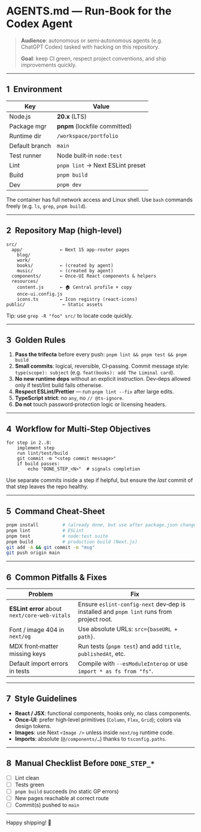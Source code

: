 # AGENTS.md — Run‑Book for the **Codex** Agent

> **Audience**: autonomous or semi‑autonomous agents (e.g. ChatGPT Codex) tasked with hacking on this repository.
>
> **Goal**: keep CI green, respect project conventions, and ship improvements quickly.

---

## 1  Environment

| Key            | Value                            |
| -------------- | -------------------------------- |
| Node.js        | **20.x** (LTS)                   |
| Package mgr    | **pnpm** (lockfile committed)    |
| Runtime dir    | `/workspace/portfolio`           |
| Default branch | `main`                           |
| Test runner    | Node built‑in `node:test`        |
| Lint           | `pnpm lint` → Next ESLint preset |
| Build          | `pnpm build`                     |
| Dev            | `pnpm dev`                       |

The container has full network access and Linux shell. Use `bash` commands freely (e.g. `ls`, `grep`, `pnpm build`).

---

## 2  Repository Map (high‑level)

```
src/
  app/              ← Next 15 app‑router pages
    blog/
    work/
    books/          ← (created by agent)
    music/          ← (created by agent)
  components/       ← Once‑UI React components & helpers
  resources/
    content.js      ← 🏠 Central profile + copy
    once-ui.config.js
    icons.ts        ← Icon registry (react‑icons)
public/              ← Static assets
```

Tip: use `grep -R "foo" src/` to locate code quickly.

---

## 3  Golden Rules

1. **Pass the trifecta** before every push:
   `pnpm lint && pnpm test && pnpm build`
2. **Small commits**: logical, reversible, CI‑passing.  Commit message style: `type(scope): subject` (e.g. `feat(books): add The Liminal card`).
3. **No new runtime deps** without an explicit instruction. Dev‑deps allowed only if test/lint build fails otherwise.
4. **Respect ESLint/Prettier** — run `pnpm lint --fix` after large edits.
5. **TypeScript strict**: no `any`, no `// @ts-ignore`.
6. **Do not** touch password‑protection logic or licensing headers.

---

## 4  Workflow for Multi‑Step Objectives

```text
for step in 2..8:
    implement step
    run lint/test/build
    git commit -m "<step commit message>"
    if build passes:
        echo "DONE_STEP_<N>"  # signals completion
```

Use separate commits inside a step if helpful, but ensure the *last* commit of that step leaves the repo healthy.

---

## 5  Command Cheat‑Sheet

```bash
pnpm install         # (already done, but use after package.json changes)
pnpm lint            # ESLint
pnpm test            # node:test suite
pnpm build           # production build (Next.js)
git add -A && git commit -m "msg"
git push origin main
```

---

## 6  Common Pitfalls & Fixes

| Problem                                       | Fix                                                                                      |
| --------------------------------------------- | ---------------------------------------------------------------------------------------- |
| **ESLint error** about `next/core-web-vitals` | Ensure `eslint-config-next` dev‑dep is installed and `pnpm lint` runs from project root. |
| Font / image 404 in `next/og`                 | Use absolute URLs: `src={baseURL + path}`.                                               |
| MDX front‑matter missing keys                 | Run tests (`pnpm test`) and add `title`, `publishedAt`, etc.                             |
| Default import errors in tests                | Compile with `--esModuleInterop` or use `import * as fs from "fs"`.                      |

---

## 7  Style Guidelines

* **React / JSX**: functional components, hooks only, no class components.
* **Once‑UI**: prefer high‑level primitives (`Column`, `Flex`, `Grid`); colors via design tokens.
* **Images**: use Next `<Image />` unless inside `next/og` runtime code.
* **Imports**: absolute (`@/components/…`) thanks to `tsconfig.paths`.

---

## 8  Manual Checklist Before `DONE_STEP_*`

* [ ] Lint clean
* [ ] Tests green
* [ ] `pnpm build` succeeds (no static GP errors)
* [ ] New pages reachable at correct route
* [ ] Commit(s) pushed to `main`

---

Happy shipping! 🚀
